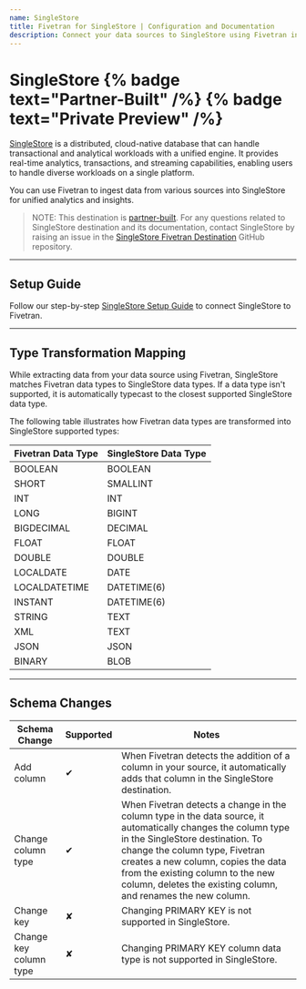 ```yaml
---
name: SingleStore
title: Fivetran for SingleStore | Configuration and Documentation
description: Connect your data sources to SingleStore using Fivetran in just minutes. Explore our documentation and start syncing your applications, databases, and events.
---
```


# SingleStore {% badge text="Partner-Built" /%} {% badge text="Private Preview" /%}


[SingleStore](https://www.singlestore.com/) is a distributed, cloud-native database that can handle transactional and analytical workloads with a unified engine. It provides real-time analytics, transactions, and streaming capabilities, enabling users to handle diverse workloads on a single platform. 

You can use Fivetran to ingest data from various sources into SingleStore for unified analytics and insights. 

> NOTE: This destination is [partner-built](/docs/partner-built-program). For any questions related to SingleStore destination and its documentation, contact SingleStore by raising an issue in the [SingleStore Fivetran Destination](https://github.com/singlestore-labs/singlestore-fivetran-destination) GitHub repository.

----

## Setup Guide

Follow our step-by-step [SingleStore Setup Guide](/docs/destinations/singlestore/setup-guide) to connect SingleStore to Fivetran.

----

## Type Transformation Mapping

While extracting data from your data source using Fivetran, SingleStore matches Fivetran data types to SingleStore data types. If a data type isn't supported, it is automatically typecast to the closest supported SingleStore data type.

The following table illustrates how Fivetran data types are transformed into SingleStore supported types:

| Fivetran Data Type | SingleStore Data Type      |
|--------------------|----------------------------|
| BOOLEAN            | BOOLEAN                    |
| SHORT              | SMALLINT                   |
| INT                | INT                        |
| LONG               | BIGINT                     |
| BIGDECIMAL         | DECIMAL                    |
| FLOAT              | FLOAT                      |
| DOUBLE             | DOUBLE                     |
| LOCALDATE          | DATE                       |
| LOCALDATETIME      | DATETIME(6)                |
| INSTANT            | DATETIME(6)                |
| STRING             | TEXT                       |
| XML                | TEXT                       |
| JSON               | JSON                       |
| BINARY             | BLOB                       |

----

## Schema Changes

| Schema Change          | Supported | Notes                                                                                                     |
|------------------------|-----------|-----------------------------------------------------------------------------------------------------------|
| Add column             | ✔       | When Fivetran detects the addition of a column in your source, it automatically adds that column in the SingleStore destination. |
| Change column type     | ✔       | When Fivetran detects a change in the column type in the data source, it automatically changes the column type in the SingleStore destination. To change the column type, Fivetran creates a new column, copies the data from the existing column to the new column, deletes the existing column, and renames the new column. |
| Change key             | ✘      | Changing PRIMARY KEY is not supported in SingleStore. |
| Change key column type | ✘      | Changing PRIMARY KEY column data type is not supported in SingleStore. |